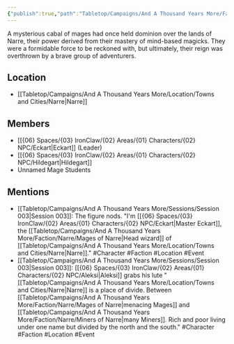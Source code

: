 ```yaml
---
{"publish":true,"path":"Tabletop/Campaigns/And A Thousand Years More/Faction/Narre/Mages of Narre.md","permalink":"/tabletop/campaigns/and-a-thousand-years-more/faction/narre/mages-of-narre/","title":"Mages of Narre"}
---
```



A mysterious cabal of mages had once held dominion over the lands of Narre, their power derived from their mastery of mind-based magicks. They were a formidable force to be reckoned with, but ultimately, their reign was overthrown by a brave group of adventurers.

## Location

- [[Tabletop/Campaigns/And A Thousand Years More/Location/Towns and Cities/Narre\|Narre]]

## Members

- [[{06} Spaces/{03} IronClaw/{02} Areas/{01} Characters/{02} NPC/Eckart\|Eckart]] (Leader)
- [[{06} Spaces/{03} IronClaw/{02} Areas/{01} Characters/{02} NPC/Hildegart\|Hildegart]]
- Unnamed Mage Students

## Mentions

- [[Tabletop/Campaigns/And A Thousand Years More/Sessions/Session 003\|Session 003]]: The figure nods. "I'm [[{06} Spaces/{03} IronClaw/{02} Areas/{01} Characters/{02} NPC/Eckart\|Master Eckart]], the [[Tabletop/Campaigns/And A Thousand Years More/Faction/Narre/Mages of Narre\|Head wizard]] of [[Tabletop/Campaigns/And A Thousand Years More/Location/Towns and Cities/Narre\|Narre]]." #Character #Faction #Location #Event
- [[Tabletop/Campaigns/And A Thousand Years More/Sessions/Session 003\|Session 003]]: [[{06} Spaces/{03} IronClaw/{02} Areas/{01} Characters/{02} NPC/Aleksi\|Aleksi]] grabs his lute "[[Tabletop/Campaigns/And A Thousand Years More/Location/Towns and Cities/Narre\|Narre]] is a place of divide. Between [[Tabletop/Campaigns/And A Thousand Years More/Faction/Narre/Mages of Narre\|menacing Mages]] and [[Tabletop/Campaigns/And A Thousand Years More/Faction/Narre/Miners of Narre\|many Miners]]. Rich and poor living under one name but divided by the north and the south." #Character #Faction #Location #Event

